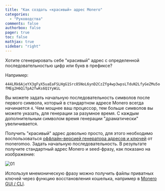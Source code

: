 ```yaml
---
title: "Как создать «красивый» адрес Monero"
categories:
  - "Руководства"
comments: false
authorbox: false
pager: true
toc: false
mathjax: true
sidebar: "right"
---
```


Хотите сгенерировать себе "красивый" адрес с определенной последовательностью цифр или букв в префиксе?

Например:

`444LRk6AjeYX3gFyX5uaEaFSLHgG1Src85NoL6ynD2CzZfg4wp3wpsLTduN2LfyGeZMu5ofMEg2H6QiTpA2fwKs6Q1YyWiL`

Вы можете задать начальную последовательность символов после первого символа, который в стандартном адресе Monero всегда начинается `4`. Чем мощнее ваш процессор, тем больше символов вы можете указать, для генерации за разумное время. С каждым дополнительным символом время генерации "драматически" увеличивается.

Получить "красивый" адрес довольно просто, для этого необходимо воспользоваться [оффлайн-версией генератора адресов и ключей](https://moneroaddress.org/) от moneromoo. Задать начальную последовательность. В результате получите стандартный адрес Monero и seed-фразу, как показано на изображение:

![01](/img/manuals/how-to-create-beautiful-monero-address/01.png)

Используя мнемоническую фразу можно получить файлы приватных ключей через функцию восстановления кошелька, например в [Monero GUI / CLI](https://getmonero.org/downloads/).
